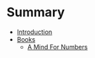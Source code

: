 # Summary

* [Introduction](README.md)
* [Books](books.md)
  * [A Mind For Numbers](books/test1.md)

